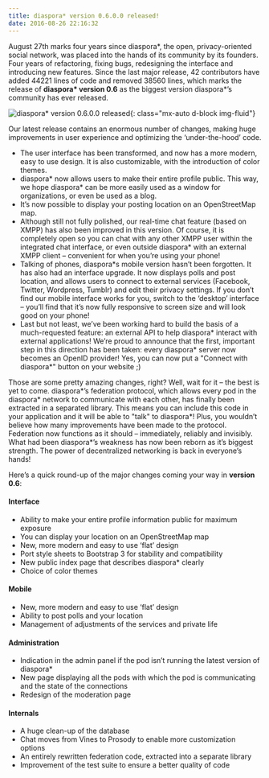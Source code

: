 ```yaml
---
title: diaspora* version 0.6.0.0 released!
date: 2016-08-26 22:16:32
---
```


August 27th marks four years since diaspora\*, the open, privacy-oriented social network, was placed into the hands of its community by its founders. Four years of refactoring, fixing bugs, redesigning the interface and introducing new features. Since the last major release, 42 contributors have added 44221 lines of code and removed 38560 lines, which marks the release of **diaspora\* version 0.6** as the biggest version diaspora\*’s community has ever released.

![diaspora* version 0.6.0.0 released](<%= static_url("blog/2016-08-26/v06_finished.jpg") %>){: class="mx-auto d-block img-fluid"}

Our latest release contains an enormous number of changes, making huge improvements in user experience and optimizing the ‘under-the-hood’ code.

* The user interface has been transformed, and now has a more modern, easy to use design. It is also customizable, with the introduction of color themes.
* diaspora\* now allows users to make their entire profile public. This way, we hope diaspora\* can be more easily used as a window for organizations, or even be used as a blog.
* It’s now possible to display your posting location on an OpenStreetMap map.
* Although still not fully polished, our real-time chat feature (based on XMPP) has also been improved in this version. Of course, it is completely open so you can chat with any other XMPP user within the integrated chat interface, or even outside diaspora\* with an external XMPP client – convenient for when you’re using your phone!
* Talking of phones, diaspora\*s mobile version hasn’t been forgotten. It has also had an interface upgrade. It now displays polls and post location, and allows users to connect to external services (Facebook, Twitter, Wordpress, Tumblr) and edit their privacy settings. If you don’t find our mobile interface works for you, switch to the ‘desktop’ interface – you’ll find that it’s now fully responsive to screen size and will look good on your phone!
* Last but not least, we’ve been working hard to build the basis of a much-requested feature: an external API to help diaspora\* interact with external applications! We’re proud to announce that the first, important step in this direction has been taken: every diaspora\* server now becomes an OpenID provider! Yes, you can now put a "Connect with diaspora\*" button on your website ;)

Those are some pretty amazing changes, right? Well, wait for it – the best is yet to come. diaspora\*’s federation protocol, which allows every pod in the diaspora\* network to communicate with each other, has finally been extracted in a separated library. This means you can include this code in your application and it will be able to "talk" to diaspora\*! Plus, you wouldn’t believe how many improvements have been made to the protocol. Federation now functions as it should – immediately, reliably and invisibly. What had been diaspora\*’s weakness has now been reborn as it’s biggest strength. The power of decentralized networking is back in everyone’s hands!

Here’s a quick round-up of the major changes coming your way in **version 0.6**:

#### Interface

* Ability to make your entire profile information public for maximum exposure
* You can display your location on an OpenStreetMap map
* New, more modern and easy to use ‘flat’ design
* Port style sheets to Bootstrap 3 for stability and compatibility
* New public index page that describes diaspora\* clearly
* Choice of color themes

#### Mobile

* New, more modern and easy to use ‘flat’ design
* Ability to post polls and your location
* Management of adjustments of the services and private life

#### Administration

* Indication in the admin panel if the pod isn’t running the latest version of diaspora\*
* New page displaying all the pods with which the pod is communicating and the state of the connections
* Redesign of the moderation page

#### Internals

* A huge clean-up of the database
* Chat moves from Vines to Prosody to enable more customization options
* An entirely rewritten federation code, extracted into a separate library
* Improvement of the test suite to ensure a better quality of code
